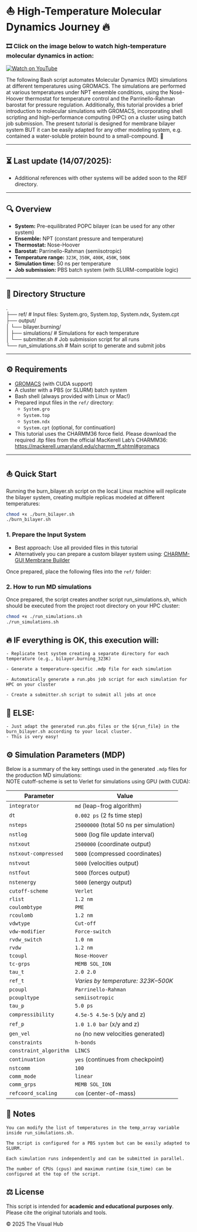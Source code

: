 # ⛵ High-Temperature Molecular Dynamics Journey 🔥

### 🎞️ Click on the image below to watch high-temperature molecular dynamics in action:
[![Watch on YouTube](https://img.youtube.com/vi/idJqUUbRUj0/maxresdefault.jpg)](https://youtu.be/idJqUUbRUj0)


The following Bash script automates Molecular Dynamics (MD) simulations at different temperatures using GROMACS. The simulations are performed at various temperatures under NPT ensemble conditions, using the Nosé-Hoover thermostat for temperature control and the Parrinello-Rahman barostat for pressure regulation. Additionally, this tutorial provides a brief introduction to molecular simulations with GROMACS, incorporating shell scripting and high-performance computing (HPC) on a cluster using batch job submission. The present tutorial is designed for membrane bilayer system BUT it can be easily adapted for any other modeling system, e.g. contained a water-soluble protein bound to a small-compound. 💊

---
## ⏳ Last update (14/07/2025):
- Additional references with other systems will be added soon to the REF directory.
---

## 🔍 Overview

- **System:** Pre-equilibrated POPC bilayer (can be used for any other system)
- **Ensemble:** NPT (constant pressure and temperature)
- **Thermostat:** Nose-Hoover
- **Barostat:** Parrinello-Rahman (semiisotropic)
- **Temperature range:** `323K`, `350K`, `400K`, `450K`, `500K`
- **Simulation time:** 50 ns per temperature
- **Job submission:** PBS batch system (with SLURM-compatible logic)

---

## 📁 Directory Structure

.  
├── ref/ # Input files: System.gro, System.top, System.ndx, System.cpt  
├── output/  
│ └── bilayer.burning/  
│ ├── simulations/ # Simulations for each temperature  
│ └── submitter.sh # Job submission script for all runs  
└── run_simulations.sh # Main script to generate and submit jobs  

---

## ⚙️ Requirements

- [GROMACS](https://www.gromacs.org/) (with CUDA support)
- A cluster with a PBS (or SLURM) batch system
- Bash shell (always provided with Linux or Mac!)
- Prepared input files in the `ref/` directory:
  - `System.gro`
  - `System.top`
  - `System.ndx`
  - `System.cpt` (optional, for continuation)
- This tutorial uses the CHARMM36 force field. Please download the required .itp files from the official MacKerell Lab’s CHARMM36:
https://mackerell.umaryland.edu/charmm_ff.shtml#gromacs
---

## ⛵ Quick Start

Running the burn_bilayer.sh script on the local Linux machine will replicate the bilayer system, creating multiple replicas modeled at different temperatures:


```bash
chmod +x ./burn_bilayer.sh
./burn_bilayer.sh
```

### 1. Prepare the Input System

- Best approach: Use all provided files in this tutorial
- Alternatively you can prepare a custom bilayer system using: [CHARMM-GUI Membrane Builder](http://www.charmm-gui.org/)

Once prepared, place the following files into the `ref/` folder:

### 2. How to run MD simulations

Once prepared, the script creates another script run_simulations.sh, which should be executed from the project root directory on your HPC cluster:

```bash
chmod +x ./run_simulations.sh
./run_simulations.sh
```

## 🔥 IF everything is OK, this execution will:

    - Replicate test system creating a separate directory for each temperature (e.g., bilayer.burning_323K)

    - Generate a temperature-specific .mdp file for each simulation

    - Automatically generate a run.pbs job script for each simulation for HPC on your cluster

    - Create a submitter.sh script to submit all jobs at once

## 🧊 ELSE:

    - Just adapt the generated run.pbs files or the ${run_file} in the burn_bilayer.sh according to your local cluster. 
    - This is very easy!



## ⚙️ Simulation Parameters (MDP)

Below is a summary of the key settings used in the generated `.mdp` files for the production MD simulations:  
NOTE cutoff-scheme is set to Verlet for simulations using GPU (with CUDA):


| Parameter              | Value                                       |
|------------------------|---------------------------------------------|
| `integrator`           | `md` (leap-frog algorithm)                  |
| `dt`                   | `0.002 ps` (2 fs time step)                 |
| `nsteps`               | `25000000` (total 50 ns per simulation)     |
| `nstlog`               | `5000` (log file update interval)           |
| `nstxout`              | `2500000` (coordinate output)               |
| `nstxout-compressed`   | `5000` (compressed coordinates)             |
| `nstvout`              | `5000` (velocities output)                  |
| `nstfout`              | `5000` (forces output)                      |
| `nstenergy`            | `5000` (energy output)                      |
| `cutoff-scheme`        | `Verlet`                                    |
| `rlist`                | `1.2 nm`                                    |
| `coulombtype`          | `PME`                                       |
| `rcoulomb`             | `1.2 nm`                                    |
| `vdwtype`              | `Cut-off`                                   |
| `vdw-modifier`         | `Force-switch`                              |
| `rvdw_switch`          | `1.0 nm`                                    |
| `rvdw`                 | `1.2 nm`                                    |
| `tcoupl`               | `Nose-Hoover`                               |
| `tc-grps`              | `MEMB SOL_ION`                              |
| `tau_t`                | `2.0 2.0`                                   |
| `ref_t`                | *Varies by temperature: 323K–500K*          |
| `pcoupl`               | `Parrinello-Rahman`                         |
| `pcoupltype`           | `semiisotropic`                             |
| `tau_p`                | `5.0 ps`                                    |
| `compressibility`      | `4.5e-5 4.5e-5` (x/y and z)                 |
| `ref_p`                | `1.0 1.0 bar` (x/y and z)                   |
| `gen_vel`              | `no` (no new velocities generated)          |
| `constraints`          | `h-bonds`                                   |
| `constraint_algorithm` | `LINCS`                                     |
| `continuation`         | `yes` (continues from checkpoint)           |
| `nstcomm`              | `100`                                       |
| `comm_mode`            | `linear`                                    |
| `comm_grps`            | `MEMB SOL_ION`                              |
| `refcoord_scaling`     | `com` (center-of-mass)                      |


## 🔭 Notes

    You can modify the list of temperatures in the temp_array variable inside run_simulations.sh.

    The script is configured for a PBS system but can be easily adapted to SLURM.

    Each simulation runs independently and can be submitted in parallel.

    The number of CPUs (cpus) and maximum runtime (sim_time) can be configured at the top of the script.

## ⚖️ License

This script is intended for **academic and educational purposes only**.  
Please cite the original tutorials and tools.

&copy; 2025 The Visual Hub
